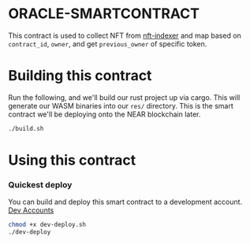 ORACLE-SMARTCONTRACT
===================
This contract is used to collect NFT from [nft-indexer](https://github.com/haffjjj/nft-indexer) and map based on `contract_id`, `owner`, and get `previous_owner` of specific token.


Building this contract
======================
Run the following, and we'll build our rust project up via cargo. This will generate our WASM binaries into our `res/` directory. This is the smart contract we'll be deploying onto the NEAR blockchain later.
```bash
./build.sh
```

Using this contract
===================
### Quickest deploy

You can build and deploy this smart contract to a development account. [Dev Accounts](https://docs.near.org/docs/concepts/account#dev-accounts)
```bash
chmod +x dev-deploy.sh
./dev-deploy
```